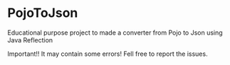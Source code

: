 # PojoToJson
Educational purpose project to made a converter from Pojo to Json using Java Reflection

Important!! It may contain some errors! Fell free to report the issues.
